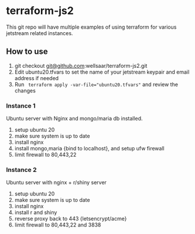 # terraform-js2

This git repo will have multiple examples of using terraform for various
jetstream related instances.

## How to use

1. git checkout git@github.com:wellsaar/terraform-js2.git
2. Edit ubuntu20.tfvars to set the name of your jetstream keypair and email address if needed
3. Run ``` terraform apply -var-file="ubuntu20.tfvars"``` and review the changes

### Instance 1

Ubuntu server with Nginx and mongo/maria db installed.
1. setup ubuntu 20
2. make sure system is up to date
3. install nginx
4. install mongo,maria {bind to localhost}, and setup ufw firewall
6. limit firewall to 80,443,22

### Instance 2

Ubuntu server with nginx + r/shiny server

1. setup ubuntu 20
2. make sure system is up to date
3. install nginx
4. install r and shiny
5. reverse proxy back to 443 {letsencrypt/acme}
6. limit firewall to 80,443,22 and 3838
